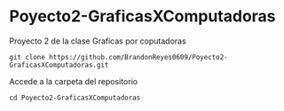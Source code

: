 # Poyecto2-GraficasXComputadoras

Proyecto 2 de la clase Graficas por coputadoras


```
git clone https://github.com/BrandonReyes0609/Poyecto2-GraficasXComputadoras.git

```

Accede a la carpeta del repositorio

```
cd Poyecto2-GraficasXComputadoras

```

